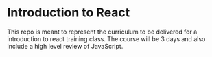# Introduction to React
This repo is meant to represent the curriculum to be delivered for a introduction to react training class. The course will be 3 days and also include a high level review of JavaScript.